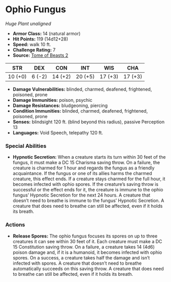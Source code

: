 # Ophio Fungus

*Huge* *Plant* *unaligned*

- **Armor Class:** 14 (natural armor)
- **Hit Points:** 119 (14d12+28)
- **Speed:** walk 10 ft.
- **Challenge Rating:** 7
- **Source:** [Tome of Beasts 2](https://koboldpress.com/kpstore/product/tome-of-beasts-2-for-5th-edition/)

| STR | DEX | CON | INT | WIS | CHA |
| --- | --- | --- | --- | --- | --- |
| 10 (+0) | 6 (-2) | 14 (+2) | 20 (+5) | 17 (+3) | 17 (+3) |

- **Damage Vulnerabilities:** blinded, charmed, deafened, frightened, poisoned, prone
- **Damage Immunities:** poison, psychic
- **Damage Resistances:** bludgeoning, piercing
- **Condition Immunities:** blinded, charmed, deafened, frightened, poisoned, prone
- **Senses:** blindsight 120 ft. (blind beyond this radius), passive Perception 13
- **Languages:** Void Speech, telepathy 120 ft.
### Special Abilities
- **Hypnotic Secretion:** When a creature starts its turn within 30 feet of the fungus, it must make a DC 15 Charisma saving throw. On a failure, the creature is charmed for 1 hour and regards the fungus as a friendly acquaintance. If the fungus or one of its allies harms the charmed creature, this effect ends. If a creature stays charmed for the full hour, it becomes infected with ophio spores. If the creature’s saving throw is successful or the effect ends for it, the creature is immune to the ophio fungus’ Hypnotic Secretion for the next 24 hours. A creature that doesn’t need to breathe is immune to the fungus’ Hypnotic Secretion. A creature that does need to breathe can still be affected, even if it holds its breath.
### Actions
- **Release Spores:** The ophio fungus focuses its spores on up to three creatures it can see within 30 feet of it. Each creature must make a DC 15 Constitution saving throw. On a failure, a creature takes 14 (4d6) poison damage and, if it is a humanoid, it becomes infected with ophio spores. On a success, a creature takes half the damage and isn’t infected with spores. A creature that doesn’t need to breathe automatically succeeds on this saving throw. A creature that does need to breathe can still be affected, even if it holds its breath.
